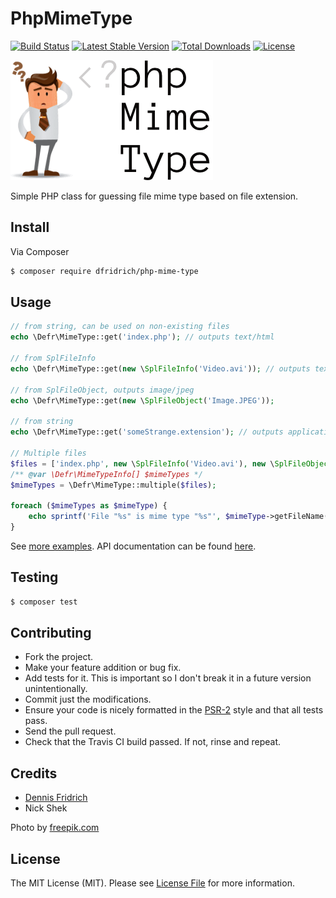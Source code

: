 # PhpMimeType 
[![Build Status](https://travis-ci.org/dfridrich/PhpMimeType.svg)](https://travis-ci.org/dfridrich/PhpMimeType)
[![Latest Stable Version](https://poser.pugx.org/dfridrich/php-mime-type/v/stable)](https://packagist.org/packages/dfridrich/php-mime-type) 
[![Total Downloads](https://poser.pugx.org/dfridrich/php-mime-type/downloads)](https://packagist.org/packages/dfridrich/php-mime-type) 
[![License](https://poser.pugx.org/dfridrich/php-mime-type/license)](https://packagist.org/packages/dfridrich/php-mime-type)

![PhpMimeType](phpmimetype.png "PhpMimeType")

Simple PHP class for guessing file mime type based on file extension.

## Install

Via Composer

``` sh
$ composer require dfridrich/php-mime-type
```

## Usage

``` php
// from string, can be used on non-existing files
echo \Defr\MimeType::get('index.php'); // outputs text/html

// from SplFileInfo
echo \Defr\MimeType::get(new \SplFileInfo('Video.avi')); // outputs text/html

// from SplFileObject, outputs image/jpeg
echo \Defr\MimeType::get(new \SplFileObject('Image.JPEG'));

// from string
echo \Defr\MimeType::get('someStrange.extension'); // outputs application/octet-stream

// Multiple files
$files = ['index.php', new \SplFileInfo('Video.avi'), new \SplFileObject('example.php')];
/** @var \Defr\MimeTypeInfo[] $mimeTypes */
$mimeTypes = \Defr\MimeType::multiple($files);

foreach ($mimeTypes as $mimeType) {
    echo sprintf('File "%s" is mime type "%s"', $mimeType->getFileName(), $mimeType->getMimeType()).'<br>';
}

```

See [more examples](examples/).
API documentation can be found [here](http://dfridrich.github.io/PhpMimeType/).

## Testing

``` bash
$ composer test
```

## Contributing

* Fork the project.
* Make your feature addition or bug fix.
* Add tests for it. This is important so I don't break it in a future version unintentionally.
* Commit just the modifications.
* Ensure your code is nicely formatted in the [PSR-2](https://github.com/php-fig/fig-standards/blob/master/accepted/PSR-2-coding-style-guide.md)
  style and that all tests pass.
* Send the pull request.
* Check that the Travis CI build passed. If not, rinse and repeat.

## Credits

- [Dennis Fridrich](https://github.com/dfridrich)
- Nick Shek

Photo by [freepik.com](http://www.freepik.com)

## License

The MIT License (MIT). Please see [License File](LICENSE.md) for more information.